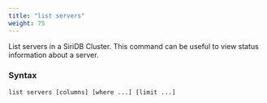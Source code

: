 ```yaml
---
title: "list servers"
weight: 75
---
```


List servers in a SiriDB Cluster. This command can be useful to view status
information about a server.

### Syntax

    list servers [columns] [where ...] [limit ...]
